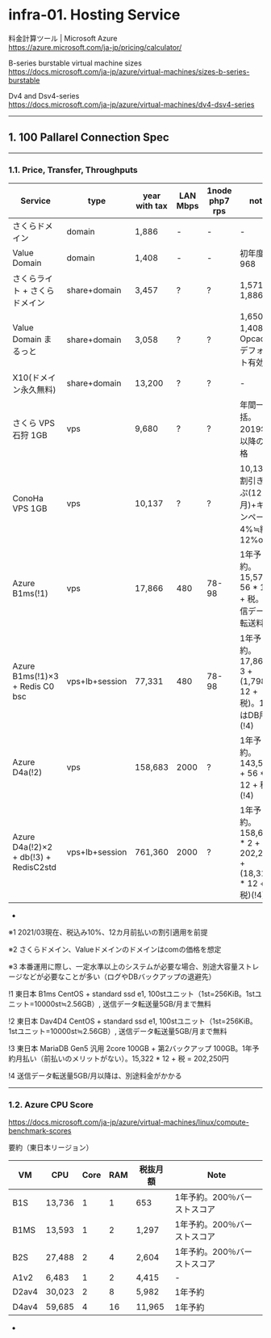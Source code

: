 # infra-01. Hosting Service

料金計算ツール | Microsoft Azure  
https://azure.microsoft.com/ja-jp/pricing/calculator/

B-series burstable virtual machine sizes  
https://docs.microsoft.com/ja-jp/azure/virtual-machines/sizes-b-series-burstable

Dv4 and Dsv4-series  
https://docs.microsoft.com/ja-jp/azure/virtual-machines/dv4-dsv4-series

________________________________________
## 1. 100 Pallarel Connection Spec
________________________________________
### 1.1. Price, Transfer, Throughputs

Service                                |type           |year with tax|LAN Mbps|1node php7 rps|note
---------------------------------------|---------------|-------------|--------|--------------|------
さくらドメイン                         |domain         |        1,886|       -|             -|-
Value Domain                           |domain         |        1,408|       -|             -|初年度は968
さくらライト + さくらドメイン          |share+domain   |        3,457|       ?|             ?|1,571 + 1,886
Value Domain まるっと                  |share+domain   |        3,058|       ?|             ?|1,650 + 1,408。Opcacheデフォルト有効。
X10(ドメイン永久無料)                  |share+domain   |       13,200|       ?|             ?|-
さくら VPS 石狩 1GB                    |vps            |        9,680|       ?|             ?|年間一括。2019年以降の価格
ConoHa VPS 1GB                         |vps            |       10,137|       ?|             ?|10,137。割引きっぷ(12カ月)+キャンペーン4%≒約12%off
Azure B1ms(!1)                         |vps            |       17,866|     480|         78-98|1年予約。 15,570 + 56 * 12 + 税。送信データ転送料別
Azure B1ms(!1)×3 + Redis C0 bsc       |vps+lb+session |       77,331|     480|         78-98|1年予約。 17,866 * 3 + (1,798 * 12 + 税)。1つはDB用(!4)
Azure D4a(!2)                          |vps            |      158,683|    2000|             ?|1年予約。143,586 + 56 * 12 + 税(!4)
Azure D4a(!2)×2 + db(!3) + RedisC2std |vps+lb+session |      761,360|    2000|             ?|1年予約。158,683 * 2 + 202,250 + (18,314 * 12 + 税)(!4)

-

※1 2021/03現在、税込み10%、12カ月前払いの割引適用を前提

※2 さくらドメイン、Valueドメインのドメインはcomの価格を想定

※3 本番運用に際し、一定水準以上のシステムが必要な場合、別途大容量ストレージなどが必要なことが多い（ログやDBバックアップの退避先）

!1 東日本 B1ms CentOS  + standard ssd e1, 100stユニット（1st=256KiB。1stユニット=10000st≒2.56GB）, 送信データ転送量5GB/月まで無料

!2 東日本 Dav4D4 CentOS + standard ssd e1, 100stユニット（1st=256KiB。1stユニット=10000st≒2.56GB）, 送信データ転送量5GB/月まで無料

!3 東日本 MariaDB Gen5 汎用 2core 100GB + 第2バックアップ 100GB。1年予約月払い（前払いのメリットがない）。15,322 * 12 + 税 = 202,250円

!4 送信データ転送量5GB/月以降は、別途料金がかかる

________________________________________
### 1.2. Azure CPU Score

https://docs.microsoft.com/ja-jp/azure/virtual-machines/linux/compute-benchmark-scores

要約（東日本リージョン）

VM   |    CPU|Core|RAM| 税抜月額|Note
-----|-------|----|---|---------|----------------------------
B1S  | 13,736|   1|  1|      653|1年予約。200％バーストスコア
B1MS | 13,593|   1|  2|    1,297|1年予約。200％バーストスコア
B2S  | 27,488|   2|  4|    2,604|1年予約。200％バーストスコア
A1v2 |  6,483|   1|  2|    4,415|-
D2av4| 30,023|   2|  8|    5,982|1年予約
D4av4| 59,685|   4| 16|   11,965|1年予約

- 